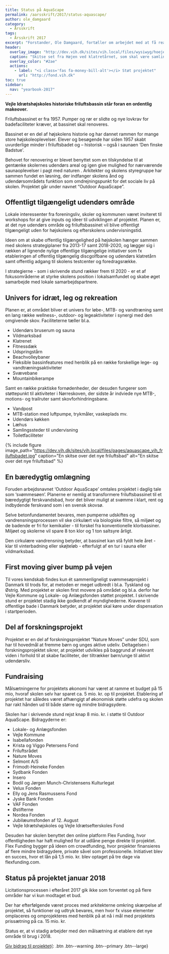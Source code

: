 ```yaml
---
title: Status på AquaScape
permalink: /aarsskrift/2017/status-aquascape/
author: ole_damgaard
category:
  - Årsskrift
tags:
  - Årsskrift 2017
excerpt: "Forstander, Ole Damgaard, fortæller om arbejdet med at få realiseret AquaScape og derved renoveret vores gamle svømmebad fra 1957 - og gøre Vejle Idrætshøjskole til samlingspunkt for den aktive Nørreskov."
header:
  overlay_image: "http://dev.vih.dk/sites/vih.local/files/wysiwyg/hoejen_opdateret.jpg"
  caption: "Skitse set fra Højen ved klatretårnet, som skal være samlingssted i Nørreskoven"
  overlay_color: "#2ae"
  actions:
    - label: "<i class='fas fa-money-bill-alt'></i> Støt projektet"
      url: "http://fond.vih.dk"
toc: true
sidebar:
  nav: "yearbook-2017"
---
```


**Vejle Idrætshøjskoles historiske friluftsbassin står foran en ordentlig makeover.**

Friluftsbassinet er fra 1957. Pumper og rør er slidte og nye lovkrav for badefaciliteter kræver, at bassinet skal renoveres. 

Bassinet er en del af højskolens historie og har dannet rammen for mange store højskoleoplevelser. Elever og besøgende har siden 1957 skabt uvurderlige minder i friluftsbadet og – historisk – også i saunaen ’Den finske Badstue’. 

Behovet for renovering er blevet benyttet som en tilskyndelse til at gentænke skolernes udendørs areal og igen give mulighed for nærværende saunaoplevelser i pagt med naturen . Arkitekter og skolens styregruppe har sammen fundet en løsning, der indfanger skolens ånd og udendørsområdets funktion som omdrejningspunkt for det sociale liv på skolen. Projektet går under navnet “Outdoor AquaScape”. 

## Offentligt tilgængeligt udendørs område

Lokale interessenter fra foreningsliv, skoler og kommunen været inviteret til workshops for at give inputs og ideer til udviklingen af projektet. Planen er, at det nye udendørs område og friluftsbassinet vil blive offentligt tilgængeligt uden for højskolens og efterskolens undervisningstid. 

Ideen om at skabe offentlig tilgængelighed på højskolen hænger sammen med skolens strategiplaner fra 2013-17 samt 2018-2020, og lægger sig i rækken af lignende nylige offentlige tilgængelige initiativer som fx etableringen af offentlig tilgængelig discgolfbane og udendørs klatretårn samt offentlig adgang til skolens testcenter og foredragsrække. 

I strategierne - som i skrivende stund rækker frem til 2020 - er et af fokusområderne at styrke skolens position i lokalsamfundet og skabe øget samarbejde med lokale samarbejdspartnere.

## Univers for idræt, leg og rekreation

Planen er, at området bliver et univers for løbe-, MTB- og vandtræning samt en lang række wellness-, outdoor- og legeaktiviteter i synergi med den omgivende skov. Faciliteterne tæller bl.a. 

- Udendørs bruserum og sauna
- Vildmarksbad
- Klatrenet
- Fitnessdæk 
- Udspringstårn
- Beachvolleybaner
- Fleksible bassinfeatures med henblik på en række forskellige lege- og vandtræningsaktiviteter
- Svævebane
- Mountainbikerampe 

Samt en række praktiske fornødenheder, der desuden fungerer som støttepunkt til aktiviteter i Nørreskoven, der sidste år indviede nye MTB-, motions- og trailruter samt skovforhindringsbane.

- Vandpost
- MTB-station med luftpumpe, trykmåler, vaskeplads mv. 
- Udendørs køkken
- Læhus
- Samlingssteder til undervisning
- Toiletfaciliteter

{% include figure image_path="https://dev.vih.dk/sites/vih.local/files/pages/aquascape_vih_friluftsbadet.jpg" caption="En skitse over det nye friluftsbad" alt="En skitse over det nye friluftsbad" %}

## En bæredygtig omlægning

Foruden arbejdsnavnet ‘Outdoor AquaScape’ omtales projektet i daglig tale som ‘svømmesøen’. Planerne er nemlig at transformere friluftsbassinet til et bæredygtigt ferskvandsbad, hvor det bliver muligt at svømme i klart, rent og indbydende ferskvand som i en svensk skovsø. 

Selve betonfundamentet bevares, men pumperne udskiftes og vandrensningsprocessen vil ske cirkulært via biologiske filtre, så miljøet og de badende er fri for kemikalier - til forskel fra konventionelle klorbassiner. Miljøet og skolerne vil spare 8 ton klor og 1 ton saltsyre årligt.

Den cirkulære vandrensning betyder, at bassinet kan stå fyldt hele året - klar til vinterbadning eller skøjteløb  - efterfulgt af en tur i sauna eller vildmarksbad.

## First moving giver bump på vejen

Til vores kendskab findes kun ét sammenligneligt svømmesøprojekt i Danmark til trods for, at metoden er meget udbredt i bl.a. Tyskland og Østrig. Med projektet er skolen first movere på området og bl.a. derfor har Vejle Kommune og Lokale- og Anlægsfonden støttet projektet. I skrivende stund er projektet stadig ikke godkendt af myndighederne. Kravene til offentlige bade i Danmark betyder, at projektet skal køre under dispensation i startperioden. 

## Del af forskningsprojekt

Projektet er en del af forskningsprojektet ”Nature Moves” under SDU, som har til hovedmål at fremme børn og unges aktive udeliv. Deltagelsen i forskningsprojektet sikrer, at projektet udvikles på baggrund af relevant viden i forhold til at skabe faciliteter, der tiltrækker børn/unge til aktivt udendørsliv. 

## Fundraising

Målsætningerne for projektets økonomi har været at ramme et budget på 15 mio, hvoraf skolen selv har sparet ca. 5 mio. kr. op til projektet. Etablering af projektet har således været afhængigt af økonomisk støtte udefra og skolen har rakt hånden ud til både større og mindre bidragsydere. 

Skolen har i skrivende stund rejst knap 8 mio. kr. i støtte til Outdoor AquaScape. Bidragyderne er:

- Lokale- og Anlægsfonden
- Vejle Kommune
- Isabellafonden
- Krista og Viggo Petersens Fond 
- Friluftsrådet
- Nature Moves
- Selmont A/S
- Frimodt-Heineke Fonden
- Sydbank Fonden
- Insero
- Bodil og Jørgen Munch-Christensens Kulturlegat
- Velux Fonden
- Elly og Jens Rasmussens Fond
- Jyske Bank Fonden
- VAF Fonden
- Østifterne
- Nordea Fonden
- Jubilæumsfonden af 12. August
- Vejle Idrætshøjskoles og Vejle Idrætsefterskoles Fond

Desuden har skolen benyttet den online platform Flex Funding, hvor offentligheden har haft mulighed for at udlåne penge direkte til projektet. Flex Funding bygger på ideen om crowdfunding, hvor projekter finansieres af flere mindre bidragydere, private såvel som professionelle. Initiativet blev en succes, hvor et lån på 1,5 mio. kr. blev optaget på tre dage via flexfunding.com.

## Status på projektet januar 2018

Licitationsprocessen i efteråret 2017 gik ikke som forventet og på flere områder har vi kun modtaget et bud.
 
Der har efterfølgende været proces med arkitekterne omkring skærpelse af projektet, så funktioner og udtryk bevares, men hvor fx visse elementer omplaceres og omprojekteres med henblik på at nå i mål med projektets prissætning på ca. 15 mio. kr.

Status er, at vi stadig arbejder med den målsætning at etablere det nye område til brug i 2018.

[<i class='fas fa-money-bill-alt'></i> Giv bidrag til projektet](http://fond.vih.dk){: .btn .btn--warning .btn--primary .btn--large}
